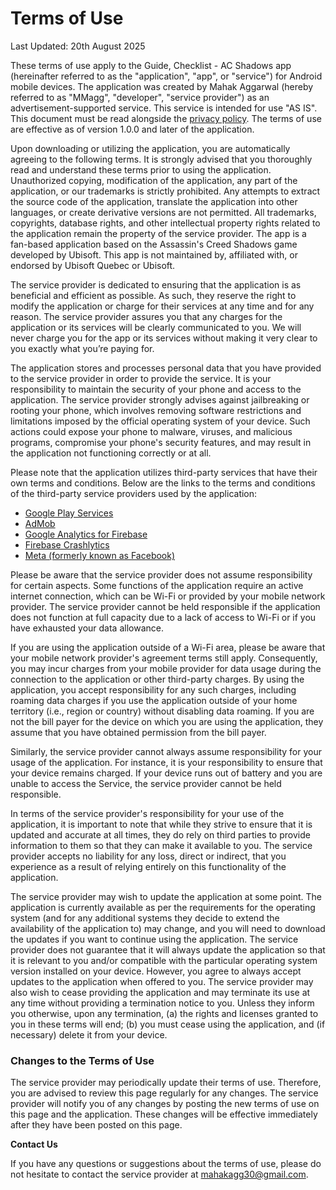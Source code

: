 # Terms of Use

Last Updated: 20th August 2025

These terms of use apply to the Guide, Checklist - AC Shadows app (hereinafter referred to as the "application", "app", or "service") for Android mobile devices. The application was created by Mahak Aggarwal (hereby referred to as "MMagg", "developer", "service provider") as an advertisement-supported service. This service is intended for use "AS IS". This document must be read alongside the [privacy policy](https://github.com/MMagg-dev/Guide_Checklist_AC_Shadows/blob/main/Legal/Privacy_Policy.md). The terms of use are effective as of version 1.0.0 and later of the application.

Upon downloading or utilizing the application, you are automatically agreeing to the following terms. It is strongly advised that you thoroughly read and understand these terms prior to using the application. Unauthorized copying, modification of the application, any part of the application, or our trademarks is strictly prohibited. Any attempts to extract the source code of the application, translate the application into other languages, or create derivative versions are not permitted. All trademarks, copyrights, database rights, and other intellectual property rights related to the application remain the property of the service provider.
The app is a fan-based application based on the Assassin's Creed Shadows game developed by Ubisoft. This app is not maintained by, affiliated with, or endorsed by Ubisoft Quebec or Ubisoft.

The service provider is dedicated to ensuring that the application is as beneficial and efficient as possible. As such, they reserve the right to modify the application or charge for their services at any time and for any reason. The service provider assures you that any charges for the application or its services will be clearly communicated to you. We will never charge you for the app or its services without making it very clear to you exactly what you’re paying for.

The application stores and processes personal data that you have provided to the service provider in order to provide the service. It is your responsibility to maintain the security of your phone and access to the application. The service provider strongly advises against jailbreaking or rooting your phone, which involves removing software restrictions and limitations imposed by the official operating system of your device. Such actions could expose your phone to malware, viruses, and malicious programs, compromise your phone's security features, and may result in the application not functioning correctly or at all.

Please note that the application utilizes third-party services that have their own terms and conditions. Below are the links to the terms and conditions of the third-party service providers used by the application:

*   [Google Play Services](https://policies.google.com/terms)
*   [AdMob](https://developers.google.com/admob/terms)
*   [Google Analytics for Firebase](https://www.google.com/analytics/terms/)
*   [Firebase Crashlytics](https://firebase.google.com/terms/crashlytics)
*   [Meta (formerly known as Facebook)](https://www.facebook.com/legal/terms/plain_text_terms)

Please be aware that the service provider does not assume responsibility for certain aspects. Some functions of the application require an active internet connection, which can be Wi-Fi or provided by your mobile network provider. The service provider cannot be held responsible if the application does not function at full capacity due to a lack of access to Wi-Fi or if you have exhausted your data allowance.

If you are using the application outside of a Wi-Fi area, please be aware that your mobile network provider's agreement terms still apply. Consequently, you may incur charges from your mobile provider for data usage during the connection to the application or other third-party charges. By using the application, you accept responsibility for any such charges, including roaming data charges if you use the application outside of your home territory (i.e., region or country) without disabling data roaming. If you are not the bill payer for the device on which you are using the application, they assume that you have obtained permission from the bill payer.

Similarly, the service provider cannot always assume responsibility for your usage of the application. For instance, it is your responsibility to ensure that your device remains charged. If your device runs out of battery and you are unable to access the Service, the service provider cannot be held responsible.

In terms of the service provider's responsibility for your use of the application, it is important to note that while they strive to ensure that it is updated and accurate at all times, they do rely on third parties to provide information to them so that they can make it available to you. The service provider accepts no liability for any loss, direct or indirect, that you experience as a result of relying entirely on this functionality of the application.

The service provider may wish to update the application at some point. The application is currently available as per the requirements for the operating system (and for any additional systems they decide to extend the availability of the application to) may change, and you will need to download the updates if you want to continue using the application. The service provider does not guarantee that it will always update the application so that it is relevant to you and/or compatible with the particular operating system version installed on your device. However, you agree to always accept updates to the application when offered to you. The service provider may also wish to cease providing the application and may terminate its use at any time without providing a termination notice to you. Unless they inform you otherwise, upon any termination, (a) the rights and licenses granted to you in these terms will end; (b) you must cease using the application, and (if necessary) delete it from your device.

### Changes to the Terms of Use

The service provider may periodically update their terms of use. Therefore, you are advised to review this page regularly for any changes. The service provider will notify you of any changes by posting the new terms of use on this page and the application. These changes will be effective immediately after they have been posted on this page.

**Contact Us**

If you have any questions or suggestions about the terms of use, please do not hesitate to contact the service provider at mahakagg30@gmail.com.
